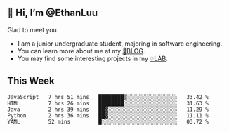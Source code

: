 ## 👋 Hi, I’m @EthanLuu

Glad to meet you.

- I am a junior undergraduate student, majoring in software engineering.
- You can learn more about me at my [📝BLOG](https://blog.ethanloo.top).
- You may find some interesting projects in my [💡LAB](https://lab.ethanloo.top).

## This Week
<!--START_SECTION:waka-->
```text
JavaScript   7 hrs 51 mins   ████████▒░░░░░░░░░░░░░░░░   33.42 % 
HTML         7 hrs 26 mins   ████████░░░░░░░░░░░░░░░░░   31.63 % 
Java         2 hrs 39 mins   ██▓░░░░░░░░░░░░░░░░░░░░░░   11.29 % 
Python       2 hrs 36 mins   ██▓░░░░░░░░░░░░░░░░░░░░░░   11.11 % 
YAML         52 mins         █░░░░░░░░░░░░░░░░░░░░░░░░   03.72 % 
```
<!--END_SECTION:waka-->
